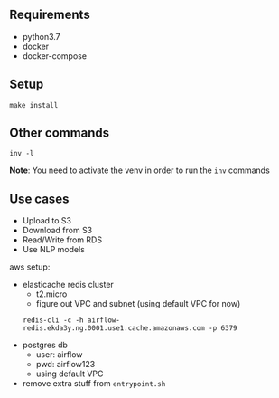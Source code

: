 ## Requirements

- python3.7
- docker
- docker-compose

## Setup

`make install`

## Other commands

`inv -l`

**Note**: You need to activate the venv in order to run the `inv` commands


## Use cases

- Upload to S3
- Download from S3
- Read/Write from RDS
- Use NLP models


aws setup:

- elasticache redis cluster
    + t2.micro
    + figure out VPC and subnet (using default VPC for now)
    ```
    redis-cli -c -h airflow-redis.ekda3y.ng.0001.use1.cache.amazonaws.com -p 6379
    ```
- postgres db
    + user: airflow
    + pwd: airflow123
    + using default VPC
- remove extra stuff from `entrypoint.sh`
